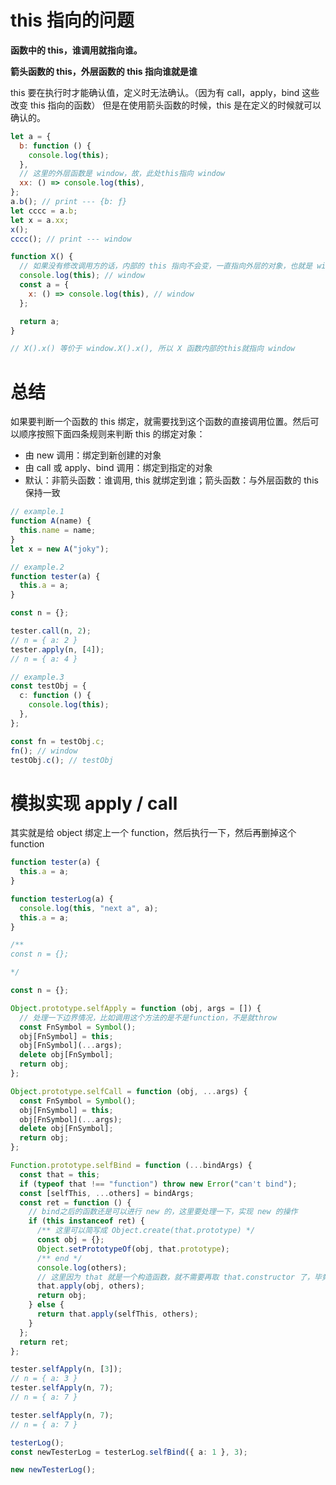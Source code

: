 # this 指向的问题

**函数中的 this，谁调用就指向谁。**

**箭头函数的 this，外层函数的 this 指向谁就是谁**

this 要在执行时才能确认值，定义时无法确认。（因为有 call，apply，bind 这些改变 this 指向的函数）
但是在使用箭头函数的时候，this 是在定义的时候就可以确认的。

```js
let a = {
  b: function () {
    console.log(this);
  },
  // 这里的外层函数是 window，故，此处this指向 window
  xx: () => console.log(this),
};
a.b(); // print --- {b: ƒ}
let cccc = a.b;
let x = a.xx;
x();
cccc(); // print --- window

function X() {
  // 如果没有修改调用方的话，内部的 this 指向不会变，一直指向外层的对象，也就是 window
  console.log(this); // window
  const a = {
    x: () => console.log(this), // window
  };

  return a;
}

// X().x() 等价于 window.X().x(), 所以 X 函数内部的this就指向 window
```

# 总结

如果要判断一个函数的 this 绑定，就需要找到这个函数的直接调用位置。然后可以顺序按照下面四条规则来判断 this 的绑定对象：

- 由 new 调用：绑定到新创建的对象
- 由 call 或 apply、bind 调用：绑定到指定的对象
- 默认：非箭头函数：谁调用, this 就绑定到谁；箭头函数：与外层函数的 this 保持一致

```ts
// example.1
function A(name) {
  this.name = name;
}
let x = new A("joky");
```

```ts
// example.2
function tester(a) {
  this.a = a;
}

const n = {};

tester.call(n, 2);
// n = { a: 2 }
tester.apply(n, [4]);
// n = { a: 4 }
```

```ts
// example.3
const testObj = {
  c: function () {
    console.log(this);
  },
};

const fn = testObj.c;
fn(); // window
testObj.c(); // testObj
```

# 模拟实现 apply / call

其实就是给 object 绑定上一个 function，然后执行一下，然后再删掉这个 function

```ts
function tester(a) {
  this.a = a;
}

function testerLog(a) {
  console.log(this, "next a", a);
  this.a = a;
}

/**
const n = {};

*/

const n = {};

Object.prototype.selfApply = function (obj, args = []) {
  // 处理一下边界情况，比如调用这个方法的是不是function，不是就throw
  const FnSymbol = Symbol();
  obj[FnSymbol] = this;
  obj[FnSymbol](...args);
  delete obj[FnSymbol];
  return obj;
};

Object.prototype.selfCall = function (obj, ...args) {
  const FnSymbol = Symbol();
  obj[FnSymbol] = this;
  obj[FnSymbol](...args);
  delete obj[FnSymbol];
  return obj;
};

Function.prototype.selfBind = function (...bindArgs) {
  const that = this;
  if (typeof that !== "function") throw new Error("can't bind");
  const [selfThis, ...others] = bindArgs;
  const ret = function () {
    // bind之后的函数还是可以进行 new 的，这里要处理一下，实现 new 的操作
    if (this instanceof ret) {
      /** 这里可以简写成 Object.create(that.prototype) */
      const obj = {};
      Object.setPrototypeOf(obj, that.prototype);
      /** end */
      console.log(others);
      // 这里因为 that 就是一个构造函数，就不需要再取 that.constructor 了，毕竟不是 class
      that.apply(obj, others);
      return obj;
    } else {
      return that.apply(selfThis, others);
    }
  };
  return ret;
};

tester.selfApply(n, [3]);
// n = { a: 3 }
tester.selfApply(n, 7);
// n = { a: 7 }

tester.selfApply(n, 7);
// n = { a: 7 }

testerLog();
const newTesterLog = testerLog.selfBind({ a: 1 }, 3);

new newTesterLog();
```
